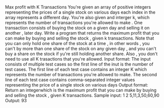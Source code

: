 Max profit with K Transactions
You're given an array of positive integers representing the prices of a single stock on various days each index in the array represents a different day. You're also given and interger k, which represents the number of transactions you're allowed
to make . One transaction consists of buying the stock on a given day and selling it on another , later day.
Write a program that returns the maximum profit that you can make by buying and selling the stock , given k transactions.
Note that you can only hold one share of the stock at a time , in other words , you can't by more than one share of the stock on any given day , and you can't buy
a share on the stock if yu're still holding another share.
Also , you don't need to use all K trasactions that you're allowed.
Input format:
The input consists of multiple test cases so the first line of the inut is the number of test cases.
The first line of each test case contains an integer K which represents the number of transactions you're allowed to make.
The second line of each test case contains comma-separated integer values representing the price of a single stock on various days
Output format:
Return an integerwhich is the maximum profit that you can make by buying and selling the stock , given K transactions.
Sample input:
1
2
5,11,3,50,60,90
Output:
93

<!-- output 93= buy:5, sell:11; buy:3, sell:90 -->
